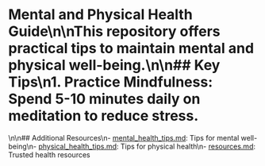 # Mental and Physical Health Guide\n\nThis repository offers practical tips to maintain mental and physical well-being.\n\n## Key Tips\n1. **Practice Mindfulness**: Spend 5-10 minutes daily on meditation to reduce stress.
\n\n## Additional Resources\n- [mental_health_tips.md](mental_health_tips.md): Tips for mental well-being\n- [physical_health_tips.md](physical_health_tips.md): Tips for physical health\n- [resources.md](resources.md): Trusted health resources
